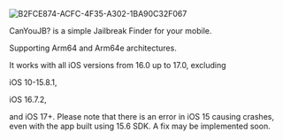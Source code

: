 ![B2FCE874-ACFC-4F35-A302-1BA90C32F067](https://github.com/SamoXcZ/CanYouJB/assets/111131419/7d4f87b9-30b9-4d39-9768-6bf353e2e8b0)

CanYouJB? is a simple Jailbreak Finder for your mobile.

Supporting Arm64 and Arm64e architectures.

It works with all iOS versions from 16.0 up to 17.0, excluding 

iOS 10-15.8.1, 

iOS 16.7.2, 

and iOS 17+.
Please note that there is an error in iOS 15 causing crashes, even with the app built using 15.6 SDK. A fix may be implemented soon.
